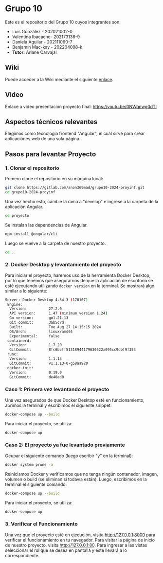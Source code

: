 # Grupo 10
Este es el repositorio del Grupo 10 cuyos integrantes son:
* Luis González - 202021002-0
* Valentina Ibacache- 202173136-9
* Daniela Aguilar - 202111060-7
* Benjamín Mac-kay - 202204098-k
* **Tutor:** Ariane Carvajal

## Wiki
Puede acceder a la Wiki mediante el siguiente [enlace](https://gitlab.com/anon369mad/grupo10-2024-proyinf/-/wikis/home).

## Video
Enlace a video presentación proyecto final: https://youtu.be/0NWqnwg0dTI 

## Aspectos técnicos relevantes

Elegimos como tecnología frontend "Angular", el cuál sirve para crear aplicaciónes web de una sola página.

## Pasos para levantar Proyecto

### 1. Clonar el repositorio
Primero clone el repositorio en su máquina local:

```bash
git clone https://gitlab.com/anon369mad/grupo10-2024-proyinf.git
cd grupo10-2024-proyinf
```
Una vez hecho esto, cambie la rama a "develop" e ingrese a la carpeta de la aplicación Angular.

```bash
cd proyecto
```

Se instalan las dependencias de Angular.

```bash
npm install @angular/cli
```

Luego se vuelve a la carpeta de nuestro proyecto.

```bash
cd ..
```

### 2. Docker Desktop y levantamiento del proyecto
Para iniciar el proyecto, haremos uso de la herramienta Docker Desktop, por lo que tenemos que asegurarnos de que la aplicación de escritorio se esté ejecutando utilizando ``docker version`` en la terminal. Se mostrará algo similar a lo siguiente:

```bash
Server: Docker Desktop 4.34.3 (170107)
 Engine:
  Version:          27.2.0
  API version:      1.47 (minimum version 1.24)
  Go version:       go1.21.13
  Git commit:       3ab5c7d
  Built:            Tue Aug 27 14:15:15 2024
  OS/Arch:          linux/amd64
  Experimental:     false
 containerd:
  Version:          1.7.20
  GitCommit:        8fc6bcff51318944179630522a095cc9dbf9f353
 runc:
  Version:          1.1.13
  GitCommit:        v1.1.13-0-g58aa920
 docker-init:
  Version:          0.19.0
  GitCommit:        de40ad0
```

### Caso 1: Primera vez levantando el proyecto
Una vez asegurados de que Docker Desktop esté en funcionamiento, abrimos la terminal y escribimos el siguiente snippet:

```bash
docker-compose up --build
```
Para iniciar el proyecto, se utiliza:

```bash
docker-compose up
```
### Caso 2: El proyecto ya fue levantado previamente
Ocupar el siguiente comando (luego escribir "y" en la terminal):

```bash
docker system prune -a
```
Reiniciamos Docker y verificamos que no tenga ningún contenedor, imagen, volumen o build (se eliminan si todavía están). 
Luego, escribimos en la terminal el siguiente comando:

```bash
docker-compose up --build
```
Para iniciar el proyecto, se utiliza:

```bash
docker-compose up
```

### 3. Verificar el Funcionamiento
Una vez que el proyecto esté en ejecución, visita http://127.0.0.1:8000 para verificar el funcionamiento en tu navegador.
Para visitar la página de inicio de nuestro proyecto, visita http://127.0.0.1:80. Para ingresar a las vistas seleccionar el rol que se desea en pantalla y este llevará a lo correspondiente.


